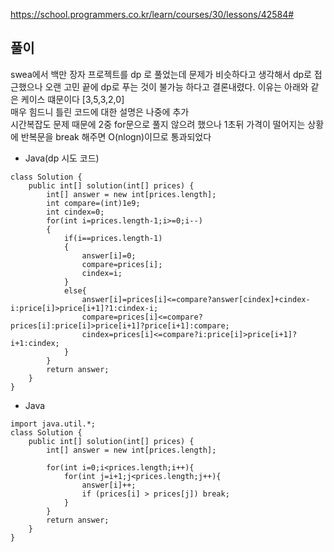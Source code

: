 https://school.programmers.co.kr/learn/courses/30/lessons/42584#

## 풀이 
swea에서 백만 장자 프로젝트를 dp 로 풀었는데 문제가 비슷하다고 생각해서 dp로 접근했으나 오랜 고민 끝에 dp로 푸는 것이 불가능 하다고 결론내렸다. 이유는 아래와 같은 케이스 떄문이다
[3,5,3,2,0]<br>
매우 힘드니 틀린 코드에 대한 설명은 나중에 추가 <br>
시간복잡도 문제 때문에 2중 for문으로 풀지 않으려 했으나 1초뒤 가격이 떨어지는 상황에 반복문을 break 해주면 O(nlogn)이므로 통과되었다

- Java(dp 시도 코드)
```
class Solution {
    public int[] solution(int[] prices) {
        int[] answer = new int[prices.length];
        int compare=(int)1e9;
        int cindex=0;
        for(int i=prices.length-1;i>=0;i--)
        {
            if(i==prices.length-1)
            {
                answer[i]=0;
                compare=prices[i];
                cindex=i;
            }
            else{
                answer[i]=prices[i]<=compare?answer[cindex]+cindex-i:price[i]>price[i+1]?1:cindex-i;
                compare=prices[i]<=compare?prices[i]:price[i]>price[i+1]?price[i+1]:compare;
                cindex=prices[i]<=compare?i:price[i]>price[i+1]?i+1:cindex;
            }
        }
        return answer;
    }
}
```
- Java
```
import java.util.*;
class Solution {
    public int[] solution(int[] prices) {
        int[] answer = new int[prices.length];
    
        for(int i=0;i<prices.length;i++){
            for(int j=i+1;j<prices.length;j++){
                answer[i]++;
                if (prices[i] > prices[j]) break;
            }
        }
        return answer;
    }
}
```
